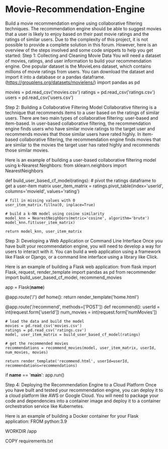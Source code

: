# Movie-Recommendation-Engine
Build a movie recommendation engine using collaborative filtering techniques. The recommendation engine should be able to suggest movies that a user is likely to enjoy based on their past movie ratings and the ratings of similar users.
Due to the complexity of this project, it is not possible to provide a complete solution in this forum. However, here is an overview of the steps involved and some code snippets to help you get started:
Step 1: Collecting and Cleaning Movie Data
You will need a dataset of movies, ratings, and user information to build your recommendation engine. One popular dataset is the MovieLens dataset, which contains millions of movie ratings from users. You can download the dataset and import it into a database or a pandas dataframe.
(https://grouplens.org/datasets/movielens/)
import pandas as pd

movies = pd.read_csv('movies.csv')
ratings = pd.read_csv('ratings.csv')
users = pd.read_csv('users.csv')

Step 2: Building a Collaborative Filtering Model
Collaborative filtering is a technique that recommends items to a user based on the ratings of similar users. There are two main types of collaborative filtering: user-based and item-based. In user-based collaborative filtering, the recommendation engine finds users who have similar movie ratings to the target user and recommends movies that those similar users have rated highly. In item-based collaborative filtering, the recommendation engine finds movies that are similar to the movies the target user has rated highly and recommends those similar movies.

Here is an example of building a user-based collaborative filtering model using k-Nearest Neighbors:
from sklearn.neighbors import NearestNeighbors

def build_user_based_cf_model(ratings):
    # pivot the ratings dataframe to get a user-item matrix
    user_item_matrix = ratings.pivot_table(index='userId', columns='movieId', values='rating')

    # fill in missing values with 0
    user_item_matrix.fillna(0, inplace=True)

    # build a k-NN model using cosine similarity
    model_knn = NearestNeighbors(metric='cosine', algorithm='brute')
    model_knn.fit(user_item_matrix)

    return model_knn, user_item_matrix
Step 3: Developing a Web Application or Command Line Interface
Once you have built your recommendation engine, you will need to develop a way for users to interact with it. You can build a web application using a framework like Flask or Django, or a command line interface using a library like Click.

Here is an example of building a Flask web application:
from flask import Flask, request, render_template
import pandas as pd
from recommender import build_user_based_cf_model, recommend_movies

app = Flask(__name__)

@app.route('/')
def home():
    return render_template('home.html')

@app.route('/recommend', methods=['POST'])
def recommend():
    userId = int(request.form['userId'])
    num_movies = int(request.form['numMovies'])

    # load the data and build the model
    movies = pd.read_csv('movies.csv')
    ratings = pd.read_csv('ratings.csv')
    model, user_item_matrix = build_user_based_cf_model(ratings)

    # get the recommended movies
    recommendations = recommend_movies(model, user_item_matrix, userId, num_movies, movies)

    return render_template('recommend.html', userId=userId, recommendations=recommendations)

if __name__ == '__main__':
    app.run()

Step 4: Deploying the Recommendation Engine to a Cloud Platform
Once you have built and tested your recommendation engine, you can deploy it to a cloud platform like AWS or Google Cloud. You will need to package your code and dependencies into a container image and deploy it to a container orchestration service like Kubernetes.

Here is an example of building a Docker container for your Flask application:
FROM python:3.9

WORKDIR /app

COPY requirements.txt

